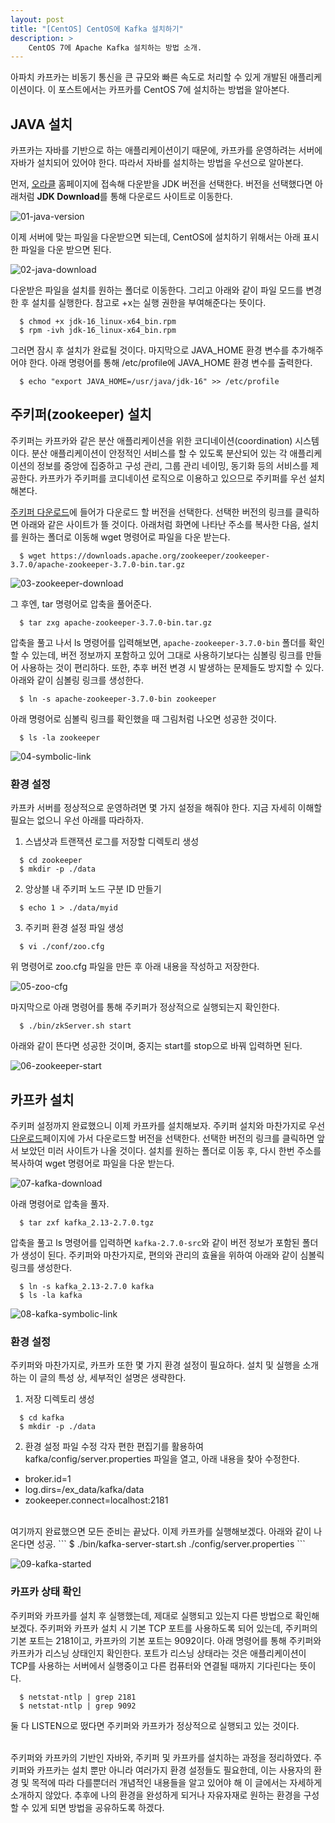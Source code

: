 ```yaml
---
layout: post
title: "[CentOS] CentOS에 Kafka 설치하기"
description: >
    CentOS 7에 Apache Kafka 설치하는 방법 소개.
---
```


아파치 카프카는 비동기 통신을 큰 규모와 빠른 속도로 처리할 수 있게 개발된 애플리케이션이다. 이 포스트에서는 카프카를 CentOS 7에 설치하는 방법을 알아본다.

## JAVA 설치
카프카는 자바를 기반으로 하는 애플리케이션이기 때문에, 카프카를 운영하려는 서버에 자바가 설치되어 있어야 한다. 따라서 자바를 설치하는 방법을 우선으로 알아본다. 

먼저, [오라클](https://www.oracle.com/java/technologies/javase-downloads.html) 홈페이지에 접속해 다운받을 JDK 버전을 선택한다. 버전을 선택했다면 아래처럼 **JDK Download**를 통해 다운로드 사이트로 이동한다. 

![01-java-version](https://github.com/pyeon9/images-for-github-page/blob/main/setup/2021-04/04-19-CentOS-Kafka-install/01-java-version.png?raw=true)

이제 서버에 맞는 파일을 다운받으면 되는데, CentOS에 설치하기 위해서는 아래 표시한 파일을 다운 받으면 된다.

![02-java-download](https://github.com/pyeon9/images-for-github-page/blob/main/setup/2021-04/04-19-CentOS-Kafka-install/02-java-download.png?raw=true)

다운받은 파일을 설치를 원하는 폴더로 이동한다. 그리고 아래와 같이 파일 모드를 변경한 후 설치를 실행한다. 참고로 +x는 실행 권한을 부여해준다는 뜻이다.
```
  $ chmod +x jdk-16_linux-x64_bin.rpm
  $ rpm -ivh jdk-16_linux-x64_bin.rpm
```
그러면 잠시 후 설치가 완료될 것이다. 마지막으로 JAVA_HOME 환경 변수를 추가해주어야 한다. 아래 명령어를 통해 /etc/profile에 JAVA_HOME 환경 변수를 출력한다.
```
  $ echo "export JAVA_HOME=/usr/java/jdk-16" >> /etc/profile
```

## 주키퍼(zookeeper) 설치 
주키퍼는 카프카와 같은 분산 애플리케이션을 위한 코디네이션(coordination) 시스템이다. 분산 애플리케이션이 안정적인 서비스를 할 수 있도록 분산되어 있는 각 애플리케이션의 정보를 중앙에 집중하고 구성 관리, 그룹 관리 네이밍, 동기화 등의 서비스를 제공한다. 카프카가 주키퍼를 코디네이션 로직으로 이용하고 있으므로 주키퍼를 우선 설치해본다.

[주키퍼 다운로드](https://zookeeper.apache.org/releases.html#download)에 들어가 다운로드 할 버전을 선택한다. 선택한 버전의 링크를 클릭하면 아래와 같은 사이트가 뜰 것이다. 아래처럼 화면에 나타난 주소를 복사한 다음, 설치를 원하는 폴더로 이동해 wget 명령어로 파일을 다운 받는다.
```
  $ wget https://downloads.apache.org/zookeeper/zookeeper-3.7.0/apache-zookeeper-3.7.0-bin.tar.gz
```

![03-zookeeper-download](https://github.com/pyeon9/images-for-github-page/blob/main/setup/2021-04/04-19-CentOS-Kafka-install/03-zookeeper-download.png?raw=true)

그 후엔, tar 명령어로 압축을 풀어준다.
```
  $ tar zxg apache-zookeeper-3.7.0-bin.tar.gz
```

압축을 풀고 나서 ls 명령어를 입력해보면, `apache-zookeeper-3.7.0-bin` 폴더를 확인할 수 있는데, 버전 정보까지 포함하고 있어 그대로 사용하기보다는 심볼링 링크를 만들어 사용하는 것이 편리하다. 또한, 추후 버전 변경 시 발생하는 문제들도 방지할 수 있다. 아래와 같이 심볼링 링크를 생성한다.
```
  $ ln -s apache-zookeeper-3.7.0-bin zookeeper
```
아래 명령어로 심볼릭 링크를 확인했을 때 그림처럼 나오면 성공한 것이다.
```
  $ ls -la zookeeper
```

![04-symbolic-link](https://github.com/pyeon9/images-for-github-page/blob/main/setup/2021-04/04-19-CentOS-Kafka-install/04-symbolic-link.png?raw=true)

### 환경 설정
카프카 서버를 정상적으로 운영하려면 몇 가지 설정을 해줘야 한다. 지금 자세히 이해할 필요는 없으니 우선 아래를 따라하자.
1. 스냅샷과 트랜잭션 로그를 저장할 디렉토리 생성
```
  $ cd zookeeper
  $ mkdir -p ./data
```

2. 앙상블 내 주키퍼 노드 구분 ID 만들기 
```
  $ echo 1 > ./data/myid
```
 
3. 주키퍼 환경 설정 파일 생성
```
  $ vi ./conf/zoo.cfg
```
위 명령어로 zoo.cfg 파일을 만든 후 아래 내용을 작성하고 저장한다.

![05-zoo-cfg](https://github.com/pyeon9/images-for-github-page/blob/main/setup/2021-04/04-19-CentOS-Kafka-install/05-zoo-cfg.png?raw=true)

마지막으로 아래 명령어를 통해 주키퍼가 정상적으로 실행되는지 확인한다.
```
  $ ./bin/zkServer.sh start
```
아래와 같이 뜬다면 성공한 것이며, 중지는 start를 stop으로 바꿔 입력하면 된다.

![06-zookeeper-start](https://github.com/pyeon9/images-for-github-page/blob/main/setup/2021-04/04-19-CentOS-Kafka-install/06-zookeeper-start.png?raw=true)

## 카프카 설치 
주키퍼 설정까지 완료했으니 이제 카프카를 설치해보자. 주키퍼 설치와 마찬가지로 우선 [다운로드](http://kafka.apache.org/downloads)페이지에 가서 다운로드할 버전을 선택한다. 선택한 버전의 링크를 클릭하면 앞서 보았던 미러 사이트가 나올 것이다. 설치를 원하는 폴더로 이동 후, 다시 한번 주소를 복사하여 wget 명령어로 파일을 다운 받는다.

![07-kafka-download](https://github.com/pyeon9/images-for-github-page/blob/main/setup/2021-04/04-19-CentOS-Kafka-install/07-kafka-download.png?raw=true)

아래 명령어로 압축을 풀자.
```
  $ tar zxf kafka_2.13-2.7.0.tgz
```
압축을 풀고 ls 명령어를 입력하면 `kafka-2.7.0-src`와 같이 버전 정보가 포함된 폴더가 생성이 된다. 주키퍼와 마찬가지로, 편의와 관리의 효율을 위하여 아래와 같이 심볼릭 링크를 생성한다.
```
  $ ln -s kafka_2.13-2.7.0 kafka
  $ ls -la kafka
```

![08-kafka-symbolic-link](https://github.com/pyeon9/images-for-github-page/blob/main/setup/2021-04/04-19-CentOS-Kafka-install/08-kafka-symbolic-link.png?raw=true)

### 환경 설정
주키퍼와 마찬가지로, 카프카 또한 몇 가지 환경 설정이 필요하다. 설치 및 실행을 소개하는 이 글의 특성 상, 세부적인 설명은 생략한다. 

1. 저장 디렉토리 생성
```
  $ cd kafka
  $ mkdir -p ./data
```

2. 환경 설정 파일 수정
각자 편한 편집기를 활용하여 kafka/config/server.properties 파일을 열고, 아래 내용을 찾아 수정한다.

- broker.id=1   
- log.dirs=/ex_data/kafka/data   
- zookeeper.connect=localhost:2181   

<br/>
여기까지 완료했으면 모든 준비는 끝났다. 이제 카프카를 실행해보겠다. 아래와 같이 나온다면 성공.
```
  $ ./bin/kafka-server-start.sh ./config/server.properties
```

![09-kafka-started](https://github.com/pyeon9/images-for-github-page/blob/main/setup/2021-04/04-19-CentOS-Kafka-install/09-kafka-started.png?raw=true)

### 카프카 상태 확인
주키퍼와 카프카를 설치 후 실행했는데, 제대로 실행되고 있는지 다른 방법으로 확인해보겠다.
주키퍼와 카프카 설치 시 기본 TCP 포트를 사용하도록 되어 있는데, 주키퍼의 기본 포트는 2181이고, 카프카의 기본 포트는 9092이다. 아래 명령어를 통해 주키퍼와 카프카가 리스닝 상태인지 확인한다. 포트가 리스닝 상태라는 것은 애플리케이션이 TCP를 사용하는 서버에서 실행중이고 다른 컴퓨터와 연결될 때까지 기다린다는 뜻이다. 
```
  $ netstat-ntlp | grep 2181
  $ netstat-ntlp | grep 9092
```
둘 다 LISTEN으로 떴다면 주키퍼와 카프카가 정상적으로 실행되고 있는 것이다. 

<br/>
주키퍼와 카프카의 기반인 자바와, 주키퍼 및 카프카를 설치하는 과정을 정리하였다. 주키퍼와 카프카는 설치 뿐만 아니라 여러가지 환경 설정들도 필요한데, 이는 사용자의 환경 및 목적에 따라 다를뿐더러 개념적인 내용들을 알고 있어야 해 이 글에서는 자세하게 소개하지 않았다. 추후에 나의 환경을 완성하게 되거나 자유자재로 원하는 환경을 구성할 수 있게 되면 방법을 공유하도록 하겠다. 


<!-- Last modified: 21-04-21, 17:01 -->